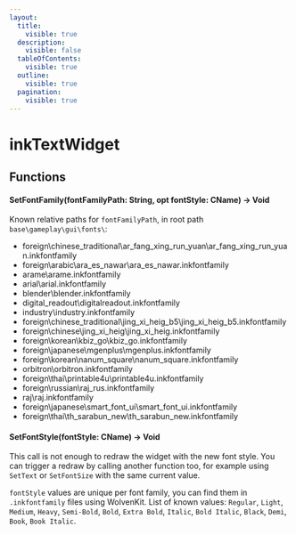 ```yaml
---
layout:
  title:
    visible: true
  description:
    visible: false
  tableOfContents:
    visible: true
  outline:
    visible: true
  pagination:
    visible: true
---
```


# inkTextWidget

## Functions

#### SetFontFamily(fontFamilyPath: String, opt fontStyle: CName) -> Void

Known relative paths for `fontFamilyPath`, in root path `base\gameplay\gui\fonts\`:

* foreign\chinese\_traditional\ar\_fang\_xing\_run\_yuan\ar\_fang\_xing\_run\_yuan.inkfontfamily
* foreign\arabic\ara\_es\_nawar\ara\_es\_nawar.inkfontfamily
* arame\arame.inkfontfamily
* arial\arial.inkfontfamily
* blender\blender.inkfontfamily
* digital\_readout\digitalreadout.inkfontfamily
* industry\industry.inkfontfamily
* foreign\chinese\_traditional\jing\_xi\_heig\_b5\jing\_xi\_heig\_b5.inkfontfamily
* foreign\chinese\jing\_xi\_heig\jing\_xi\_heig.inkfontfamily
* foreign\korean\kbiz\_go\kbiz\_go.inkfontfamily
* foreign\japanese\mgenplus\mgenplus.inkfontfamily
* foreign\korean\nanum\_square\nanum\_square.inkfontfamily
* orbitron\orbitron.inkfontfamily
* foreign\thai\printable4u\printable4u.inkfontfamily
* foreign\russian\raj\_rus.inkfontfamily
* raj\raj.inkfontfamily
* foreign\japanese\smart\_font\_ui\smart\_font\_ui.inkfontfamily
* foreign\thai\th\_sarabun\_new\th\_sarabun\_new.inkfontfamily

#### SetFontStyle(fontStyle: CName) -> Void

This call is not enough to redraw the widget with the new font style. You can trigger a redraw by calling another function too, for example using `SetText` or `SetFontSize` with the same current value.

`fontStyle` values are unique per font family, you can find them in `.inkfontfamily` files using WolvenKit. List of known values: `Regular`, `Light`, `Medium`, `Heavy`, `Semi-Bold`, `Bold`, `Extra Bold`, `Italic`, `Bold Italic`, `Black`, `Demi`, `Book`, `Book Italic`.
